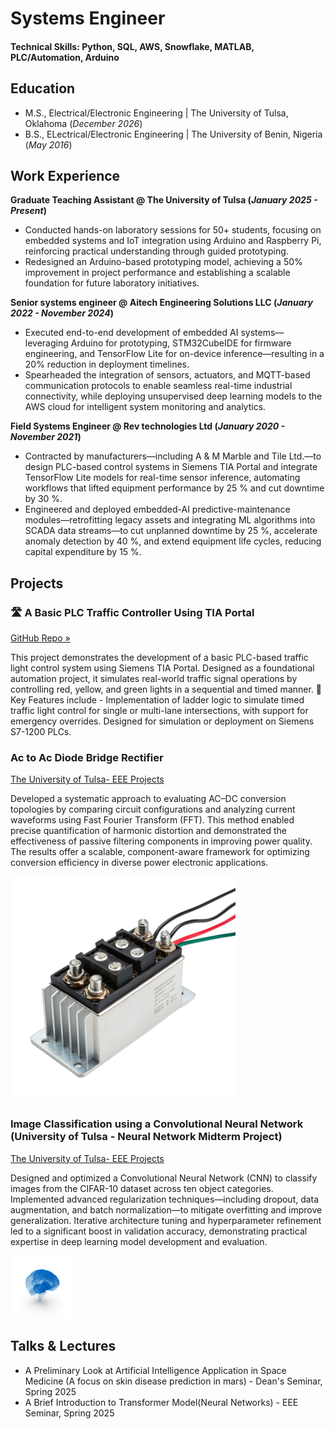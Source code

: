 # Systems Engineer

#### Technical Skills: Python, SQL, AWS, Snowflake, MATLAB, PLC/Automation, Arduino

## Education							       		
- M.S., Electrical/Electronic Engineering	| The University of Tulsa, Oklahoma (_December 2026_)	 			        		
- B.S., ELectrical/Electronic Engineering | The University of Benin, Nigeria (_May 2016_)

## Work Experience
**Graduate Teaching Assistant @ The University of Tulsa (_January 2025 - Present_)**
-  Conducted hands-on laboratory sessions for 50+ students, focusing on embedded systems and IoT integration using Arduino and Raspberry Pi, reinforcing practical understanding through guided prototyping.
- Redesigned an Arduino-based prototyping model, achieving a 50% improvement in project performance and establishing a scalable foundation for future laboratory initiatives.

**Senior systems engineer @ Aitech Engineering Solutions LLC (_January 2022 - November 2024_)**
- Executed end-to-end development of embedded AI systems—leveraging Arduino for prototyping, STM32CubeIDE for firmware engineering, and TensorFlow Lite for on-device inference—resulting in a 20% reduction in deployment timelines.
- Spearheaded the integration of sensors, actuators, and MQTT-based communication protocols to enable seamless real-time industrial connectivity, while deploying unsupervised deep learning models to the AWS cloud for intelligent system monitoring and analytics.

**Field Systems Engineer @ Rev technologies Ltd (_January 2020 - November 2021_)**
- Contracted by manufacturers—including A & M Marble and Tile Ltd.—to design PLC-based control systems in Siemens TIA Portal and integrate TensorFlow Lite models for real-time sensor inference, automating workflows that lifted equipment performance by 25 % and cut downtime by 30 %.
- Engineered and deployed embedded-AI predictive-maintenance modules—retrofitting legacy assets and integrating ML algorithms into SCADA data streams—to cut unplanned downtime by 25 %, accelerate anomaly detection by 40 %, and extend equipment life cycles, reducing capital expenditure by 15 %.

## Projects
### **🛣️ A Basic PLC Traffic Controller Using TIA Portal** 
[GitHub Repo »](/https://github.com/Chidinmaidonor/PLC-Project-Traffic-Light-Control-System-without-HMI-in-Siemens-TIA-Portal.git)

This project demonstrates the development of a basic PLC-based traffic light control system using Siemens TIA Portal. Designed as a foundational automation project, it simulates real-world traffic signal operations by controlling red, yellow, and green lights in a sequential and timed manner.
🔧 Key Features include - Implementation of ladder logic to simulate timed traffic light control for single or multi-lane intersections, with support for emergency overrides. Designed for simulation or deployment on Siemens S7-1200 PLCs.

### Ac to Ac Diode Bridge Rectifier
[The University of Tulsa- EEE Projects](/projects/university_of_tulsa/Chidinma_Idonor_P.E_Midterm_Project_Report.pdf)

Developed a systematic approach to evaluating AC–DC conversion topologies by comparing circuit configurations and analyzing current waveforms using Fast Fourier Transform (FFT). This method enabled precise quantification of harmonic distortion and demonstrated the effectiveness of passive filtering components in improving power quality. The results offer a scalable, component-aware framework for optimizing conversion efficiency in diverse power electronic applications.

![Power Electronics](/assets/img/rec.png)

### Image Classification using a Convolutional Neural Network (University of Tulsa - Neural Network Midterm Project)
[The University of Tulsa- EEE Projects](/projects/university_of_tulsa/Chidinma_Idonor_Neural_Network_Midterm_Project_Report.pdf)

Designed and optimized a Convolutional Neural Network (CNN) to classify images from the CIFAR-10 dataset across ten object categories. Implemented advanced regularization techniques—including dropout, data augmentation, and batch normalization—to mitigate overfitting and improve generalization. Iterative architecture tuning and hyperparameter refinement led to a significant boost in validation accuracy, demonstrating practical expertise in deep learning model development and evaluation.

 <img src="/assets/img/cvv.jpg" alt="CNN Image Classification" width="100" height="100"/>


## Talks & Lectures
- A Preliminary Look at Artificial Intelligence Application in Space Medicine (A focus on skin disease prediction in mars) - Dean's Seminar, Spring 2025
- A Brief Introduction to Transformer Model(Neural Networks) - EEE Seminar, Spring 2025


